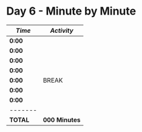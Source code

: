 # Day 6 - Minute by Minute

| **_Time_** | **_Activity_**                                       |
|------------|------------------------------------------------------|
| **0:00**   |                                                      |
| **0:00**   |                                                      |
| **0:00**   |                                                      |
| **0:00**   |                                                      |
| **0:00**   | BREAK                                                |
| **0:00**   |                                                      |
| **0:00**   |                                                      |
| -------    |                                                      |
| **TOTAL**  | **000 Minutes**                                      |
